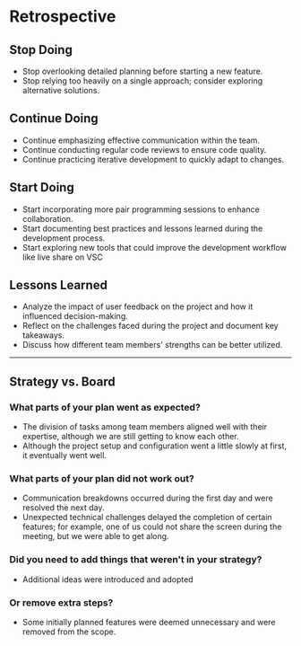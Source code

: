# Retrospective

## Stop Doing

- Stop overlooking detailed planning before starting a new feature.
- Stop relying too heavily on a single approach; consider exploring alternative
  solutions.

## Continue Doing

- Continue emphasizing effective communication within the team.
- Continue conducting regular code reviews to ensure code quality.
- Continue practicing iterative development to quickly adapt to changes.

## Start Doing

- Start incorporating more pair programming sessions to enhance collaboration.
- Start documenting best practices and lessons learned during the development
  process.
- Start exploring new tools that could improve the development workflow like
  live share on VSC

## Lessons Learned

- Analyze the impact of user feedback on the project and how it influenced
  decision-making.
- Reflect on the challenges faced during the project and document key takeaways.
- Discuss how different team members' strengths can be better utilized.

---

## Strategy vs. Board

### What parts of your plan went as expected?

- The division of tasks among team members aligned well with their expertise,
  although we are still getting to know each other.
- Although the project setup and configuration went a little slowly at first, it
  eventually went well.

### What parts of your plan did not work out?

- Communication breakdowns occurred during the first day and were resolved the
  next day.
- Unexpected technical challenges delayed the completion of certain features;
  for example, one of us could not share the screen during the meeting, but we
  were able to get along.

### Did you need to add things that weren't in your strategy?

- Additional ideas were introduced and adopted

### Or remove extra steps?

- Some initially planned features were deemed unnecessary and were removed from
  the scope.
